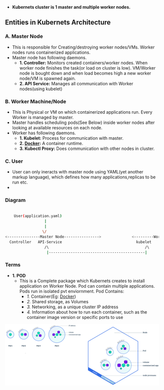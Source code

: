 - **Kubernets cluster is 1 master and multiple worker nodes.**

## Entities in Kubernets Architecture
### A. Master Node
- This is responsible for Creating/destroying worker nodes/VMs. Worker nodes runs containerized applications.
- Master node has following daemons.
  - **1. Controller:** Monitors created containers/worker nodes. When worker node finishes the task(or load on cluster is low). VM/Worker node is bought down and when load becomes high a new worker node/VM is spawned again.
  - **2. API Service:** Manages all communication with Worker nodes(using kubelet)

### B. Worker Machine/Node
- This is Physical or VM on which containerized applications run. Every Worker is managed by master. 
- Master handles scheduling pods(See Below) inside worker nodes after looking at available resources on each node.
- Worker has following daemons.
  - **1. Kubelet:** Process for communication with master.
  - **2. [Docker](/System-Design/Concepts/All_About_Containers/Docker):** A container runtime.
  - **3. Kubectl Proxy:** Does communication with other nodes in cluster.

### C. User
- User can only ineracts with master node using YAML(yet another markup language), which defines how many applications,replicas to be run etc.
- 
### Diagram
```bash

    User(application.yaml)
                  |                                                                            Worker-Node1
                  |                                                                                  /\
                 \/                                                                                   |
<---------------Master Node---------------->              <---------Worker Node--------------->       |
  Controller   API-Service                                  kubelet     kubectl-Proxy                 |
                  /\                                            /\          /\                        |
                   |--------------------------------------------|            |------------------------|------>worker node2
```
  
### Terms
- **1. POD**
  - This is a Complete package which Kubernets creates to install application on Worker Node. Pod can contain multiple applications. Pods run in isolated pvt enviornment. Pod Contains:
    - *1.* Container(Eg: [Docker](/System-Design/Concepts/All_About_Containers/Docker))
    - *2.* Shared storage, as Volumes
    - *3.* Networking, as a unique cluster IP address
    - *4.* Information about how to run each container, such as the container image version or specific ports to use

<img src=./kubernets_pod_worker_node.png width=1000 />
